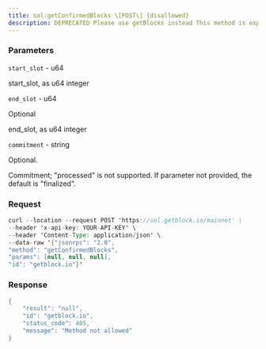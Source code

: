 ```yaml
---
title: sol:getConfirmedBlocks \[POST\] {disallowed}
description: DEPRECATED Please use getBlocks instead This method is expected to beremoved in solana-core v2.0Returns a list of confirmed blocks between two slots
---
```


### Parameters


`start_slot` - u64

start_slot, as u64 integer

`end_slot` - u64

Optional

end_slot, as u64 integer

`commitment` - string

Optional.

Commitment; "processed" is not supported. If parameter not provided, the
default is "finalized".

### Request

``` java
curl --location --request POST 'https://sol.getblock.io/mainnet' \ 
--header 'x-api-key: YOUR-API-KEY' \ 
--header 'Content-Type: application/json' \ 
--data-raw '{"jsonrpc": "2.0",
"method": "getConfirmedBlocks",
"params": [null, null, null],
"id": "getblock.io"}'
```

###  Response

``` java
{
    "result": "null",
    "id": "getblock.io",
    "status_code": 405,
    "message": "Method not allowed"
}
```

